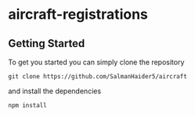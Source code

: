 # aircraft-registrations

## Getting Started
To get you started you can simply clone the repository

```
git clone https://github.com/SalmanHaider5/aircraft
```
and install the dependencies
```
npm install
```